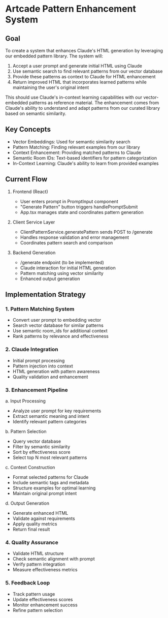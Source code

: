 # Artcade Pattern Enhancement System

## Goal

To create a system that enhances Claude's HTML generation by leveraging our embedded pattern library. The system will:

1. Accept a user prompt and generate initial HTML using Claude
2. Use semantic search to find relevant patterns from our vector database
3. Provide these patterns as context to Claude for HTML enhancement
4. Return improved HTML that incorporates learned patterns while maintaining the user's original intent

This should use Claude's in-context learning capabilities with our vector-embedded patterns as reference material. The enhancement comes from Claude's ability to understand and adapt patterns from our curated library based on semantic similarity.

## Key Concepts

- Vector Embeddings: Used for semantic similarity search
- Pattern Matching: Finding relevant examples from our library
- Context Enhancement: Providing matched patterns to Claude
- Semantic Room IDs: Text-based identifiers for pattern categorization
- In-Context Learning: Claude's ability to learn from provided examples

## Current Flow

1. Frontend (React)

    - User enters prompt in PromptInput component
    - "Generate Pattern" button triggers handlePromptSubmit
    - App.tsx manages state and coordinates pattern generation

2. Client Service Layer

    - ClientPatternService.generatePattern sends POST to /generate
    - Handles response validation and error management
    - Coordinates pattern search and comparison

3. Backend Generation
    - /generate endpoint (to be implemented)
    - Claude interaction for initial HTML generation
    - Pattern matching using vector similarity
    - Enhanced output generation

## Implementation Strategy

### 1. Pattern Matching System

- Convert user prompt to embedding vector
- Search vector database for similar patterns
- Use semantic room_ids for additional context
- Rank patterns by relevance and effectiveness

### 2. Claude Integration

- Initial prompt processing
- Pattern injection into context
- HTML generation with pattern awareness
- Quality validation and enhancement

### 3. Enhancement Pipeline

a. Input Processing

- Analyze user prompt for key requirements
- Extract semantic meaning and intent
- Identify relevant pattern categories

b. Pattern Selection

- Query vector database
- Filter by semantic similarity
- Sort by effectiveness score
- Select top N most relevant patterns

c. Context Construction

- Format selected patterns for Claude
- Include semantic tags and metadata
- Structure examples for optimal learning
- Maintain original prompt intent

d. Output Generation

- Generate enhanced HTML
- Validate against requirements
- Apply quality metrics
- Return final result

### 4. Quality Assurance

- Validate HTML structure
- Check semantic alignment with prompt
- Verify pattern integration
- Measure effectiveness metrics

### 5. Feedback Loop

- Track pattern usage
- Update effectiveness scores
- Monitor enhancement success
- Refine pattern selection
